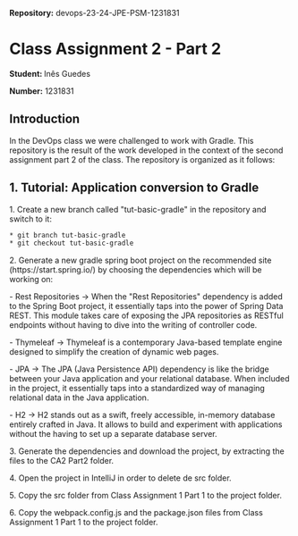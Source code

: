 <strong>Repository:</strong> devops-23-24-JPE-PSM-1231831
 <p></p>

# Class Assignment 2 - Part 2
 <p></p>

<p></p>

<strong>Student: </strong>
Inês Guedes
 <p></p>

<strong>Number:</strong>
1231831
<p></p>
<p></p>
<p></p>

## Introduction
<p><p>
In the DevOps class we were challenged to work with Gradle. This repository is the result of the work developed in the context of the second assignment part 2 of the class.
The repository is organized as it follows:

<p></p>

## 1. Tutorial: Application conversion to Gradle
<p></p>
1. Create a new branch called "tut-basic-gradle" in the repository and switch to it:
<p>
 
```bash
* git branch tut-basic-gradle
* git checkout tut-basic-gradle
```
<p><p>
<p><p>
2. Generate a new gradle spring boot project on the recommended site (https://start.spring.io/) by choosing the dependencies which will be working on:
 <p><p>
           - Rest Repositories -> When the "Rest Repositories" dependency is added to the Spring Boot project, it essentially taps into the power of Spring Data REST. This module takes care of exposing the JPA repositories as RESTful endpoints without having to dive into the writing of controller code.
        <p><p>
           - Thymeleaf -> Thymeleaf is a contemporary Java-based template engine designed to simplify the creation of dynamic web pages.
        <p><p>  
         - JPA -> The JPA (Java Persistence API) dependency is like the bridge between your Java application and your relational database. When included in the project, it essentially taps into a standardized way of managing relational data in the Java application.
        <p><p>
           - H2 -> H2 stands out as a swift, freely accessible, in-memory database entirely crafted in Java. It allows to build and experiment with applications without the having to set up a separate database server.
<p><p>
 <p><p>
3. Generate the dependencies and download the project, by extracting the files to the CA2 Part2 folder.
 <p><p>
 <p><p>
4. Open the project in IntelliJ in order to delete de src folder.
 <p><p>
 <p><p>
5. Copy the src folder from Class Assignment 1 Part 1 to the project folder.
   <p><p>
 <p><p>
6. Copy the webpack.config.js and the package.json files from Class Assignment 1 Part 1 to the project folder.
